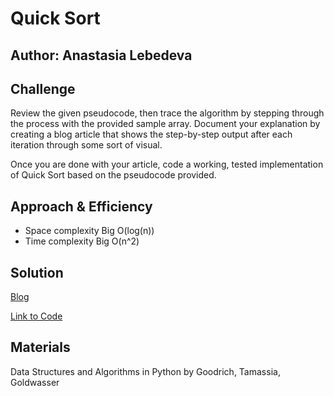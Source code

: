 # Quick Sort
## Author: Anastasia Lebedeva

## Challenge
Review the given pseudocode, then trace the algorithm by stepping through the process with the provided sample array. Document your explanation by creating a blog article that shows the step-by-step output after each iteration through some sort of visual.

Once you are done with your article, code a working, tested implementation of Quick Sort based on the pseudocode provided.

## Approach & Efficiency

* Space complexity Big O(log(n))
* Time complexity Big O(n^2)


## Solution
[Blog](https://github.com/nastinsk/python-data-structures-and-algorithms/blob/master/challenges/quick_sort/BLOG.md)

[Link to Code](https://github.com/nastinsk/python-data-structures-and-algorithms/blob/master/challenges/quick_sort/quick_sort.py)

## Materials
Data Structures and Algorithms in Python by Goodrich, Tamassia, Goldwasser

